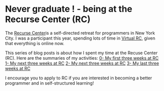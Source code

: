 # Never graduate ! - being at the Recurse Center (RC)

The [Recurse Center](https://www.recurse.com)is a self-directed retreat for programmers in New York City. I was a participant this year, spending lots of time in [Virtual RC](https://www.recurse.com/virtual-rc), given that everything is online now. 

This series of blog posts is about how I spent my time at the Recuse Center (RC). Here are the summaries of my activities:
[0- My first three weeks at RC](https://eviau.github.io/rc/zero.html)
[1- My next three weeks at RC](https://eviau.github.io/rc/one.html)
[2- My next three weeks at RC](https://eviau.github.io/rc/two.html)
[3- My last three weeks at RC](https://eviau.github.io/rc/three.html)

I encourage you to apply to RC if you are interested in becoming a better programmer and in self-structured learning!
